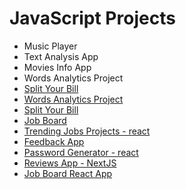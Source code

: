# JavaScript Projects

-  Music Player
-  Text Analysis App
-  Movies Info App
-  Words Analytics Project
-   [Split Your Bill](https://github.com/Siddharthbadal/JavaScriptProjects/tree/main/BillSplitApp)
-   [Words Analytics Project](https://github.com/Siddharthbadal/JavaScriptProjects/tree/main/WordsAnalyticsProject)
-   [Split Your Bill](https://github.com/Siddharthbadal/JavaScriptProjects/tree/main/BillSplitApp)
-   [Job Board](https://github.com/Siddharthbadal/JavaScriptProjects/tree/main/Jobs%20Board)
-   [Trending Jobs Projects  - react](https://github.com/Siddharthbadal/JavaScriptProjects/tree/main/TrendingJobs)
-   [Feedback App](https://github.com/Siddharthbadal/JavaScriptProjects/tree/main/FeedbackNowAPP)
-   [Password Generator  - react ](https://github.com/Siddharthbadal/JavaScriptProjects/tree/main/passwordGenerator)
-	 [Reviews App - NextJS](https://github.com/Siddharthbadal/JavaScriptProjects/tree/main/ReviewsApp)
-	 [Job Board React App](https://github.com/Siddharthbadal/JavaScriptProjects/tree/main/Jobs-Board-React)


